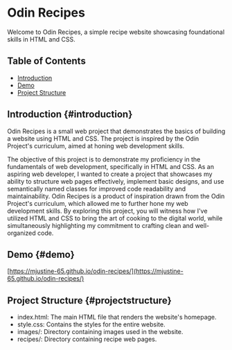 # Odin Recipes

Welcome to Odin Recipes, a simple recipe website showcasing foundational skills in HTML and CSS.

## Table of Contents

- [Introduction](#introduction)
- [Demo](#demo)
- [Project Structure](#projectstructure)

## Introduction {#introduction}

Odin Recipes is a small web project that demonstrates the basics of building a website using HTML and CSS. The project is inspired by the Odin Project's curriculum, aimed at honing web development skills. 

The objective of this project is to demonstrate my proficiency in the fundamentals of web development, specifically in HTML and CSS. As an aspiring web developer, I wanted to create a project that showcases my ability to structure web pages effectively, implement basic designs, and use semantically named classes for improved code readability and maintainability. Odin Recipes is a product of inspiration drawn from the Odin Project's curriculum, which allowed me to further hone my web development skills. By exploring this project, you will witness how I've utilized HTML and CSS to bring the art of cooking to the digital world, while simultaneously highlighting my commitment to crafting clean and well-organized code.

## Demo {#demo}

[https://mjustine-65.github.io/odin-recipes/](https://mjustine-65.github.io/odin-recipes/)


## Project Structure {#projectstructure}

- index.html: The main HTML file that renders the website's homepage.
- style.css:  Contains the styles for the entire website.
- images/: Directory containing images used in the website.
- recipes/: Directory containing recipe web pages.